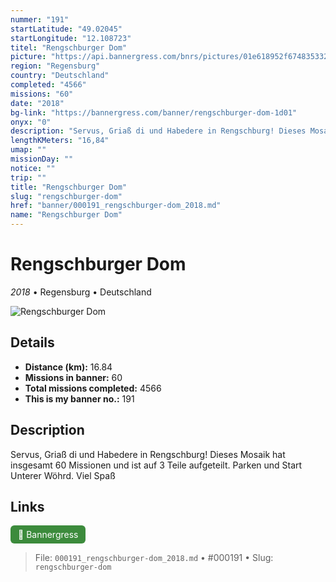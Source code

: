 ```yaml
---
nummer: "191"
startLatitude: "49.02045"
startLongitude: "12.108723"
titel: "Rengschburger Dom"
picture: "https://api.bannergress.com/bnrs/pictures/01e618952f674835332465d76a5ce86c"
region: "Regensburg"
country: "Deutschland"
completed: "4566"
missions: "60"
date: "2018"
bg-link: "https://bannergress.com/banner/rengschburger-dom-1d01"
onyx: "0"
description: "Servus, Griaß di und Habedere in Rengschburg! Dieses Mosaik hat insgesamt 60 Missionen und ist auf 3 Teile aufgeteilt. Parken und Start Unterer Wöhrd. Viel Spaß"
lengthKMeters: "16,84"
umap: ""
missionDay: ""
notice: ""
trip: ""
title: "Rengschburger Dom"
slug: "rengschburger-dom"
href: "banner/000191_rengschburger-dom_2018.md"
name: "Rengschburger Dom"
---
```

# Rengschburger Dom

*2018* • Regensburg • Deutschland

![Rengschburger Dom](https://api.bannergress.com/bnrs/pictures/01e618952f674835332465d76a5ce86c)



## Details
- **Distance (km):** 16.84
- **Missions in banner:** 60
- **Total missions completed:** 4566
- **This is my banner no.:** 191



## Description
Servus, Griaß di und Habedere in Rengschburg! Dieses Mosaik hat insgesamt 60 Missionen und ist auf 3 Teile aufgeteilt. Parken und Start Unterer Wöhrd. Viel Spaß



## Links
<a href="https://bannergress.com/banner/rengschburger-dom-1d01" target="_blank" style="display:inline-block;margin-right:8px;padding:6px 12px;background:#3c8b3c;color:#fff;text-decoration:none;border-radius:6px;">🔗 Bannergress</a>



> File: `000191_rengschburger-dom_2018.md`
> • #000191
> • Slug: `rengschburger-dom`
